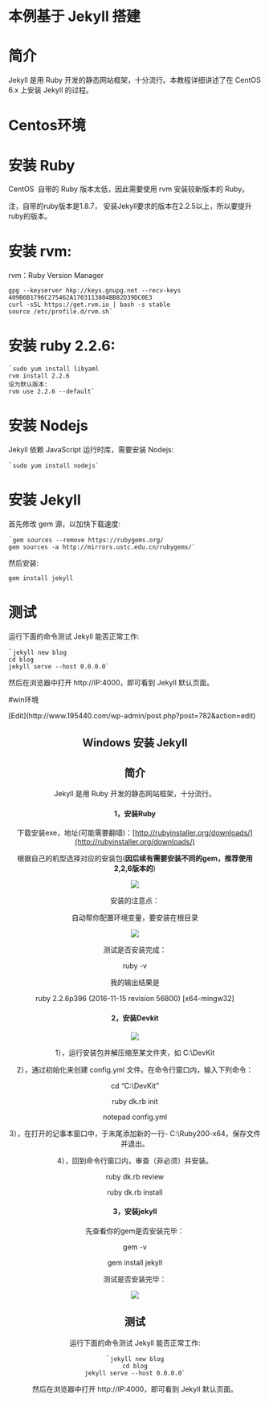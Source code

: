 # 本例基于 Jekyll 搭建

# 简介

 Jekyll  是用 Ruby 开发的静态网站框架，十分流行。本教程详细讲述了在 CentOS 6.x 上安装 Jekyll 的过程。

# Centos环境
# 安装 Ruby

CentOS&nbsp; 自带的 Ruby 版本太低，因此需要使用 rvm 安装较新版本的 Ruby。

注，自带的ruby版本是1.8.7， 安装Jekyll要求的版本在2.2.5以上，所以要提升ruby的版本。

# 安装 rvm:

rvm：Ruby Version Manager

<pre class=""><code class="hljs avrasm has-numbering nginx"><span class="hljs-attribute"><span class="hljs-attribute">gpg</span></span> --keyserver hkp://keys<span class="hljs-preprocessor">.gnupg</span><span class="hljs-preprocessor">.net</span> --recv-keys <span class="hljs-number">409</span>B6B1796C275462A1703113804BB82D39DC0E3
curl -sSL https://get<span class="hljs-preprocessor">.rvm</span><span class="hljs-preprocessor">.io</span> | bash -s stable
source /etc/profile<span class="hljs-preprocessor">.d</span>/rvm<span class="hljs-preprocessor">.sh</span>`</code></pre>

# 安装 ruby 2.2.6:

<pre class="">`<code class="hljs fsharp has-numbering css"><span class="hljs-selector-tag"><span class="hljs-selector-tag">sudo</span></span> <span class="hljs-selector-tag"><span class="hljs-selector-tag">yum</span></span> <span class="hljs-selector-tag"><span class="hljs-selector-tag">install</span></span> <span class="hljs-selector-tag"><span class="hljs-selector-tag">libyaml</span></span>
<span class="hljs-selector-tag"><span class="hljs-selector-tag">rvm</span></span> <span class="hljs-selector-tag"><span class="hljs-selector-tag">install</span></span> <span class="hljs-number">2<span class="hljs-selector-class"><span class="hljs-selector-class">.2</span></span></span><span class="hljs-number"><span class="hljs-selector-class"><span class="hljs-selector-class">.6</span></span></span>
设为默认版本:
<span class="hljs-selector-tag"><span class="hljs-selector-tag">rvm</span></span> <span class="hljs-keyword"><span class="hljs-selector-tag"><span class="hljs-selector-tag">use</span></span></span> <span class="hljs-number">2<span class="hljs-selector-class"><span class="hljs-selector-class">.2</span></span></span><span class="hljs-number"><span class="hljs-selector-class"><span class="hljs-selector-class">.6</span></span></span> <span class="hljs-selector-tag"><span class="hljs-selector-tag">--</span></span><span class="hljs-keyword"><span class="hljs-selector-tag"><span class="hljs-selector-tag">default</span></span></span>`</code></pre>

# 安装 Nodejs

Jekyll 依赖 JavaScript 运行时库，需要安装 Nodejs:

<pre class="">`<code class="hljs avrasm has-numbering nginx"><span class="hljs-attribute"><span class="hljs-attribute">sudo</span></span> yum install nodejs`</code></pre>

# 安装 Jekyll

首先修改 gem 源，以加快下载速度:

<pre class="">`<code class="hljs avrasm has-numbering cs">gem sources --<span class="hljs-keyword"><span class="hljs-keyword">remove</span></span> https:<span class="hljs-comment"><span class="hljs-comment">//rubygems</span></span><span class="hljs-preprocessor"><span class="hljs-comment"><span class="hljs-comment">.org</span></span></span><span class="hljs-comment"><span class="hljs-comment">/</span></span>
gem sources -a http:<span class="hljs-comment"><span class="hljs-comment">//mirrors</span></span><span class="hljs-preprocessor"><span class="hljs-comment"><span class="hljs-comment">.ustc</span></span></span><span class="hljs-preprocessor"><span class="hljs-comment"><span class="hljs-comment">.edu</span></span></span><span class="hljs-preprocessor"><span class="hljs-comment"><span class="hljs-comment">.cn</span></span></span><span class="hljs-comment"><span class="hljs-comment">/rubygems/</span></span>`</code></pre>

然后安装:

`gem install jekyll`

# 测试

运行下面的命令测试 Jekyll 能否正常工作:

<pre class="">`<code class="hljs livecodeserver has-numbering css"><span class="hljs-selector-tag"><span class="hljs-selector-tag">jekyll</span></span> <span class="hljs-built_in"><span class="hljs-selector-tag"><span class="hljs-selector-tag">new</span></span></span> <span class="hljs-selector-tag"><span class="hljs-selector-tag">blog</span></span>
<span class="hljs-selector-tag"><span class="hljs-selector-tag">cd</span></span> <span class="hljs-selector-tag"><span class="hljs-selector-tag">blog</span></span>
<span class="hljs-selector-tag"><span class="hljs-selector-tag">jekyll</span></span> <span class="hljs-selector-tag"><span class="hljs-selector-tag">serve</span></span> <span class="hljs-comment"><span class="hljs-selector-tag"><span class="hljs-selector-tag">--host</span></span> 0<span class="hljs-selector-class"><span class="hljs-selector-class">.0</span></span><span class="hljs-selector-class"><span class="hljs-selector-class">.0</span></span><span class="hljs-selector-class"><span class="hljs-selector-class">.0</span></span></span>`</code></pre>

然后在浏览器中打开 http://IP:4000，即可看到 Jekyll 默认页面。

#win环境
<article id="post-782" class="post-782 post type-post status-publish format-standard hentry category-8" itemscope="" itemtype="http://schema.org/Article" itemprop="mainEntity">
<div class="schema-image">
<div class="entry-meta featured-image-meta"></div>
<span class="edit-link icon-metas"> [Edit](http://www.195440.com/wp-admin/post.php?post=782&amp;action=edit)</span> </div>
<div class="article-inner">
<header>
<div class="entry-meta beforetitle-meta">
</div>

# Windows 安装 Jekyll

# 简介

Jekyll 是用 Ruby 开发的静态网站框架，十分流行。

#### 1，安装Ruby

下载安装exe，地址(可能需要翻墙)：[http://rubyinstaller.org/downloads/](http://rubyinstaller.org/downloads/)

根据自己的机型选择对应的安装包(**因后续有需要安装不同的gem，推荐使用2,2,6版本的**)

![](http://www.195440.com/wp-content/uploads/2018/01/20180123124118-1024x712.png)

安装的注意点：

自动帮你配置环境变量，要安装在根目录

![](http://www.195440.com/wp-content/uploads/2018/01/1195023-e5a69bdde0973466.png)

测试是否安装完成：

ruby -v

我的输出结果是

ruby 2.2.6p396 (2016-11-15 revision 56800) [x64-mingw32]

#### 2，安装Devkit

![](http://www.195440.com/wp-content/uploads/2018/01/20180123124731-1024x793.png)

1），运行安装包并解压缩至某文件夹，如 C:\DevKit

2），通过初始化来创建 config.yml 文件。在命令行窗口内，输入下列命令：

cd “C:\DevKit”

ruby dk.rb init

notepad config.yml

3），在打开的记事本窗口中，于末尾添加新的一行- C:\Ruby200-x64，保存文件并退出。

4），回到命令行窗口内，审查（非必须）并安装。

ruby dk.rb review

ruby dk.rb install

#### 3，安装jekyll

先查看你的gem是否安装完毕：

gem -v

gem install jekyll

测试是否安装完毕：

![](http://www.195440.com/wp-content/uploads/2018/01/20180123124852.png)

# 测试

运行下面的命令测试 Jekyll 能否正常工作:

<pre class="">`<code class="hljs livecodeserver has-numbering css"><span class="hljs-selector-tag"><span class="hljs-selector-tag">jekyll</span></span> <span class="hljs-built_in"><span class="hljs-selector-tag"><span class="hljs-selector-tag">new</span></span></span> <span class="hljs-selector-tag"><span class="hljs-selector-tag">blog</span></span>
<span class="hljs-selector-tag"><span class="hljs-selector-tag">cd</span></span> <span class="hljs-selector-tag"><span class="hljs-selector-tag">blog</span></span>
<span class="hljs-selector-tag"><span class="hljs-selector-tag">jekyll</span></span> <span class="hljs-selector-tag"><span class="hljs-selector-tag">serve</span></span> <span class="hljs-comment"><span class="hljs-selector-tag"><span class="hljs-selector-tag">--host</span></span> 0<span class="hljs-selector-class"><span class="hljs-selector-class">.0</span></span><span class="hljs-selector-class"><span class="hljs-selector-class">.0</span></span><span class="hljs-selector-class"><span class="hljs-selector-class">.0</span></span></span>`</code></pre>

然后在浏览器中打开 http://IP:4000，即可看到 Jekyll 默认页面。
